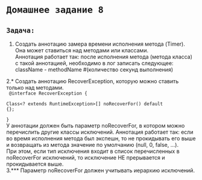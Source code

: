 # `Домашнее задание 8`

## `Задача:`  
1. Создать аннотацию замера времени исполнения метода (Timer). Она может ставиться над методами или классами.  
Аннотация работает так: после исполнения метода (метода класса) с такой аннотацией, необходимо в лог записать следующее:  
className - methodName #(количество секунд выполнения)  

2.* Создать аннотацию RecoverException, которую можно ставить только над методами.  
<code>
  @interface RecoverException {  
    Class<? extends RuntimeException>[] noRecoverFor() default {};  
  }
</code>  
У аннотации должен быть параметр noRecoverFor, в котором можно перечислить другие классы исключений.
Аннотация работает так: если во время исполнения метода был экспешн, то не прокидывать его выше и возвращать из метода значение по умолчанию (null, 0, false, ...).  
При этом, если тип исключения входит в список перечисленных в noRecoverFor исключений, то исключение НЕ прерывается и прокидывается выше.  
3.*** Параметр noRecoverFor должен учитывать иерархию исключений. 
